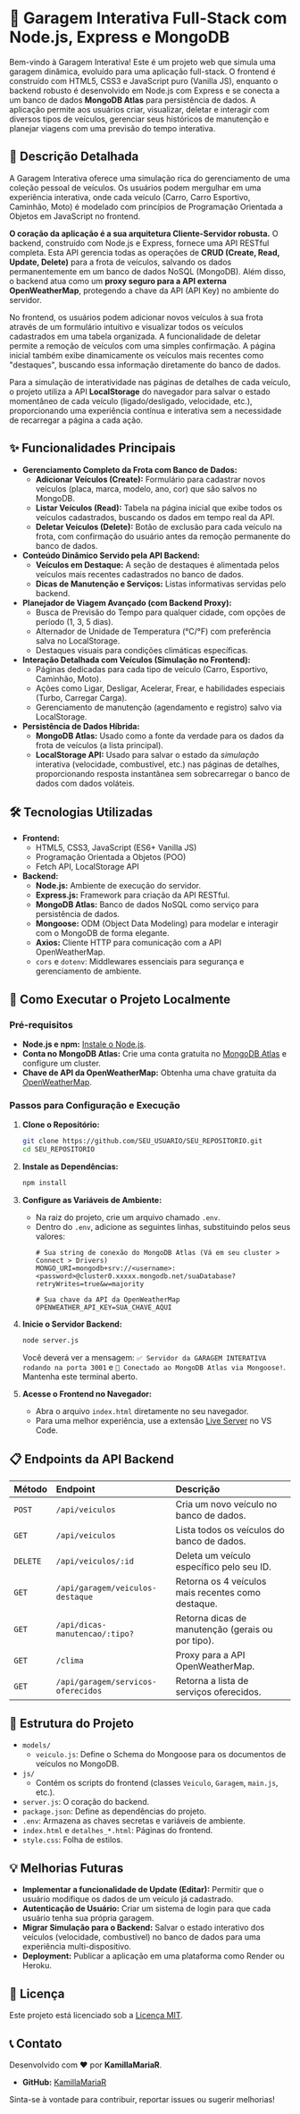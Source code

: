 # 🚗 Garagem Interativa Full-Stack com Node.js, Express e MongoDB

Bem-vindo à Garagem Interativa! Este é um projeto web que simula uma garagem dinâmica, evoluído para uma aplicação full-stack. O frontend é construído com HTML5, CSS3 e JavaScript puro (Vanilla JS), enquanto o backend robusto é desenvolvido em Node.js com Express e se conecta a um banco de dados **MongoDB Atlas** para persistência de dados. A aplicação permite aos usuários criar, visualizar, deletar e interagir com diversos tipos de veículos, gerenciar seus históricos de manutenção e planejar viagens com uma previsão do tempo interativa.

## 📜 Descrição Detalhada

A Garagem Interativa oferece uma simulação rica do gerenciamento de uma coleção pessoal de veículos. Os usuários podem mergulhar em uma experiência interativa, onde cada veículo (Carro, Carro Esportivo, Caminhão, Moto) é modelado com princípios de Programação Orientada a Objetos em JavaScript no frontend.

**O coração da aplicação é a sua arquitetura Cliente-Servidor robusta.** O backend, construído com Node.js e Express, fornece uma API RESTful completa. Esta API gerencia todas as operações de **CRUD (Create, Read, Update, Delete)** para a frota de veículos, salvando os dados permanentemente em um banco de dados NoSQL (MongoDB). Além disso, o backend atua como um **proxy seguro para a API externa OpenWeatherMap**, protegendo a chave da API (API Key) no ambiente do servidor.

No frontend, os usuários podem adicionar novos veículos à sua frota através de um formulário intuitivo e visualizar todos os veículos cadastrados em uma tabela organizada. A funcionalidade de deletar permite a remoção de veículos com uma simples confirmação. A página inicial também exibe dinamicamente os veículos mais recentes como "destaques", buscando essa informação diretamente do banco de dados.

Para a simulação de interatividade nas páginas de detalhes de cada veículo, o projeto utiliza a API **LocalStorage** do navegador para salvar o estado momentâneo de cada veículo (ligado/desligado, velocidade, etc.), proporcionando uma experiência contínua e interativa sem a necessidade de recarregar a página a cada ação.

## ✨ Funcionalidades Principais

*   **Gerenciamento Completo da Frota com Banco de Dados:**
    *   **Adicionar Veículos (Create):** Formulário para cadastrar novos veículos (placa, marca, modelo, ano, cor) que são salvos no MongoDB.
    *   **Listar Veículos (Read):** Tabela na página inicial que exibe todos os veículos cadastrados, buscando os dados em tempo real da API.
    *   **Deletar Veículos (Delete):** Botão de exclusão para cada veículo na frota, com confirmação do usuário antes da remoção permanente do banco de dados.
*   **Conteúdo Dinâmico Servido pela API Backend:**
    *   **Veículos em Destaque:** A seção de destaques é alimentada pelos veículos mais recentes cadastrados no banco de dados.
    *   **Dicas de Manutenção e Serviços:** Listas informativas servidas pelo backend.
*   **Planejador de Viagem Avançado (com Backend Proxy):**
    *   Busca de Previsão do Tempo para qualquer cidade, com opções de período (1, 3, 5 dias).
    *   Alternador de Unidade de Temperatura (°C/°F) com preferência salva no LocalStorage.
    *   Destaques visuais para condições climáticas específicas.
*   **Interação Detalhada com Veículos (Simulação no Frontend):**
    *   Páginas dedicadas para cada tipo de veículo (Carro, Esportivo, Caminhão, Moto).
    *   Ações como Ligar, Desligar, Acelerar, Frear, e habilidades especiais (Turbo, Carregar Carga).
    *   Gerenciamento de manutenção (agendamento e registro) salvo via LocalStorage.
*   **Persistência de Dados Híbrida:**
    *   **MongoDB Atlas:** Usado como a fonte da verdade para os dados da frota de veículos (a lista principal).
    *   **LocalStorage API:** Usado para salvar o estado da *simulação* interativa (velocidade, combustível, etc.) nas páginas de detalhes, proporcionando resposta instantânea sem sobrecarregar o banco de dados com dados voláteis.

## 🛠️ Tecnologias Utilizadas

*   **Frontend:**
    *   HTML5, CSS3, JavaScript (ES6+ Vanilla JS)
    *   Programação Orientada a Objetos (POO)
    *   Fetch API, LocalStorage API
*   **Backend:**
    *   **Node.js:** Ambiente de execução do servidor.
    *   **Express.js:** Framework para criação da API RESTful.
    *   **MongoDB Atlas:** Banco de dados NoSQL como serviço para persistência de dados.
    *   **Mongoose:** ODM (Object Data Modeling) para modelar e interagir com o MongoDB de forma elegante.
    *   **Axios:** Cliente HTTP para comunicação com a API OpenWeatherMap.
    *   `cors` e `dotenv`: Middlewares essenciais para segurança e gerenciamento de ambiente.

## 🚀 Como Executar o Projeto Localmente

### Pré-requisitos
*   **Node.js e npm:** [Instale o Node.js](https://nodejs.org/).
*   **Conta no MongoDB Atlas:** Crie uma conta gratuita no [MongoDB Atlas](https://www.mongodb.com/cloud/atlas) e configure um cluster.
*   **Chave de API da OpenWeatherMap:** Obtenha uma chave gratuita da [OpenWeatherMap](https://openweathermap.org/appid).

### Passos para Configuração e Execução

1.  **Clone o Repositório:**
    ```bash
    git clone https://github.com/SEU_USUARIO/SEU_REPOSITORIO.git
    cd SEU_REPOSITORIO
    ```

2.  **Instale as Dependências:**
    ```bash
    npm install
    ```

3.  **Configure as Variáveis de Ambiente:**
    *   Na raiz do projeto, crie um arquivo chamado `.env`.
    *   Dentro do `.env`, adicione as seguintes linhas, substituindo pelos seus valores:
        ```env
        # Sua string de conexão do MongoDB Atlas (Vá em seu cluster > Connect > Drivers)
        MONGO_URI=mongodb+srv://<username>:<password>@cluster0.xxxxx.mongodb.net/suaDatabase?retryWrites=true&w=majority

        # Sua chave da API da OpenWeatherMap
        OPENWEATHER_API_KEY=SUA_CHAVE_AQUI
        ```

4.  **Inicie o Servidor Backend:**
    ```bash
    node server.js
    ```
    Você deverá ver a mensagem: `✅ Servidor da GARAGEM INTERATIVA rodando na porta 3001` e `🚀 Conectado ao MongoDB Atlas via Mongoose!`. Mantenha este terminal aberto.

5.  **Acesse o Frontend no Navegador:**
    *   Abra o arquivo `index.html` diretamente no seu navegador.
    *   Para uma melhor experiência, use a extensão [Live Server](https://marketplace.visualstudio.com/items?itemName=ritwickdey.LiveServer) no VS Code.

## 📋 Endpoints da API Backend

| Método   | Endpoint                          | Descrição                                         |
| :------- | :-------------------------------- | :------------------------------------------------ |
| `POST`   | `/api/veiculos`                   | Cria um novo veículo no banco de dados.           |
| `GET`    | `/api/veiculos`                   | Lista todos os veículos do banco de dados.        |
| `DELETE` | `/api/veiculos/:id`               | Deleta um veículo específico pelo seu ID.         |
| `GET`    | `/api/garagem/veiculos-destaque`  | Retorna os 4 veículos mais recentes como destaque. |
| `GET`    | `/api/dicas-manutencao/:tipo?`    | Retorna dicas de manutenção (gerais ou por tipo). |
| `GET`    | `/clima`                          | Proxy para a API OpenWeatherMap.                  |
| `GET`    | `/api/garagem/servicos-oferecidos`| Retorna a lista de serviços oferecidos.           |

## 📂 Estrutura do Projeto

*   `models/`
    *   `veiculo.js`: Define o Schema do Mongoose para os documentos de veículos no MongoDB.
*   `js/`
    *   Contém os scripts do frontend (classes `Veiculo`, `Garagem`, `main.js`, etc.).
*   `server.js`: O coração do backend.
*   `package.json`: Define as dependências do projeto.
*   `.env`: Armazena as chaves secretas e variáveis de ambiente.
*   `index.html` e `detalhes_*.html`: Páginas do frontend.
*   `style.css`: Folha de estilos.

## 💡 Melhorias Futuras

*   **Implementar a funcionalidade de Update (Editar):** Permitir que o usuário modifique os dados de um veículo já cadastrado.
*   **Autenticação de Usuário:** Criar um sistema de login para que cada usuário tenha sua própria garagem.
*   **Migrar Simulação para o Backend:** Salvar o estado interativo dos veículos (velocidade, combustível) no banco de dados para uma experiência multi-dispositivo.
*   **Deployment:** Publicar a aplicação em uma plataforma como Render ou Heroku.


## 📄 Licença

Este projeto está licenciado sob a [Licença MIT](https://opensource.org/licenses/MIT).

## 📞 Contato

Desenvolvido com ❤️ por **KamillaMariaR**.

*   **GitHub:** [KamillaMariaR](https://github.com/KamillaMariaR)

Sinta-se à vontade para contribuir, reportar issues ou sugerir melhorias!
